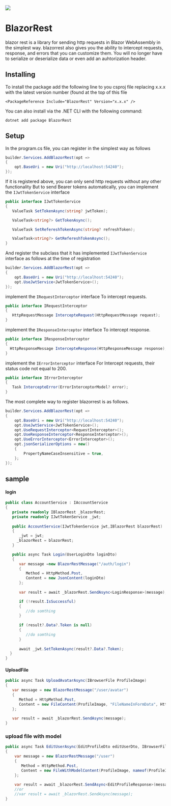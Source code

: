 <a href="https://www.nuget.org/packages/BlazorRest" rel="nofollow">
 <img src="https://i.postimg.cc/xdpCkXRk/blazorest1-1-0.png">
 </a>

# BlazorRest
blazor rest is a library for sending http requests in Blazor WebAssembly in the simplest way. blazorrest also gives you the ability to intercept requests, response, and errors that you can customize them.
You will no longer have to serialize or deserialize data 
or even add an auhtorization header.

## Installing
To install the package add the following line to you csproj file replacing x.x.x with the latest version number (found at the top of this file

```
<PackageReference Include="BlazorRest" Version="x.x.x" />
```
You can also install via the .NET CLI with the following command:

```
dotnet add package BlazorRest
```

## Setup
In the program.cs file, you can register in the simplest way as follows
```cs
builder.Services.AddBlazorRest(opt =>
{
    opt.BaseUri = new Uri("http://localhost:54240");
});
```
If it is registered above, you can only send http requests without any other functionality
But to send Bearer tokens automatically, you can implement the ‍‍‍‍``IJwtTokenService`` interface
```cs
public interface IJwtTokenService
{
   ValueTask SetTokenAsync(string? jwtToken);

   ValueTask<string?> GetTokenAsync();

   ValueTask SetRefereshTokenAsync(string? refreshToken);

   ValueTask<string?> GetRefereshTokenAsync();
}
```
And register the subclass that it has implemented ``IJwtTokenService`` interface as follows at the time of registration

```cs
builder.Services.AddBlazorRest(opt =>
{
    opt.BaseUri = new Uri("http://localhost:54240");
    opt.UseJwtService<JwtTokenService>();
});
```

implement the ‍‍‍‍‍‍``IRequestInterceptor`` interface To intercept requests.

```cs
public interface IRequestInterceptor
{       
   HttpRequestMessage IntercepteRequest(HttpRequestMessage request);
}
```

 implement the ‍‍‍‍‍‍``IResponseInterceptor`` interface To intercept response.
  
 ```cs
 public interface IResponseInterceptor
 {        
   HttpResponseMessage IntercepteResponse(HttpResponseMessage response);
 }
 ```
 
 
implement the ‍‍‍‍‍‍``IErrorInterceptor`` interface For Intercept requests, their status code not equal to 200.
 
 
```cs
public interface IErrorInterceptor
{ 
   Task IntercepteError(ErrorInterceptorModel? error);
}
```
 
 The most complete way to register blazorrest is as follows.
 
```cs
builder.Services.AddBlazorRest(opt =>
{
    opt.BaseUri = new Uri("http://localhost:54240");
    opt.UseJwtService<JwtTokenService>();
    opt.UseRequestInterceptor<RequestInterceptor>();
    opt.UseResponseInterceptor<ResponseInterceptor>();
    opt.UseErrorInterceptor<ErrorInterceptor>();
    opt.jsonSerializerOptions = new()
    {
        PropertyNameCaseInsensitive = true,
    };
});
```

## sample

#### login
```cs 
public class AccountService : IAccountService
{
   private readonly IBlazorRest _blazorRest;
   private readonly IJwtTokenService _jwt;
     
   public AccountService(IJwtTokenService jwt,IBlazorRest blazorRest)
   {
      _jwt = jwt;      
     _blazorRest = blazorRest;
   }

   public async Task Login(UserLoginDto loginDto)
   {
      var message =new BlazorRestMessage("/auth/login")
      {
         Method = HttpMethod.Post,
         Content = new JsonContent(loginDto)   
      };
         
      var result = await _blazorRest.SendAsync<LoginResponse>(message);

      if (!result.IsSuccessful)
      {
         //do somthing
      }    
           
      if (result?.Data?.Token is null)
      {
         //do somthing
      }  
       
      await _jwt.SetTokenAsync(result?.Data?.Token);           
  }
}
```

#### UploadFile
```cs
public async Task UploadAvatarAsync(IBrowserFile ProfileImage)
{
   var message = new BlazorRestMessage("/user/avatar")
   { 
      Method = HttpMethod.Post,
      Content = new FileContent(ProfileImage, "FileNameInFormData", HttpMethod.Post)
   };
    
   var result = await _blazorRest.SendAsync(message);
}
```
### upload file with model

```cs
public async Task EditUserAsync(EditProfileDto editUserDto, IBrowserFile ProfileImage)
{
    var message = new BlazorRestMessage("/user")
    {
       Method = HttpMethod.Post,
       Content = new FileWithModelContent(ProfileImage, nameof(ProfileImage), editUserDto)    
    };
    
    var result = await _blazorRest.SendAsync<EditProfileResponse>(message);
    //or
    //var result = await _blazorRest.SendAsync(message);
}
```
 

